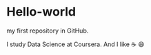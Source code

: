 # Hello-world
my first repository in GitHub.

I study Data Science at Coursera. And I like :coffee: :smile:
